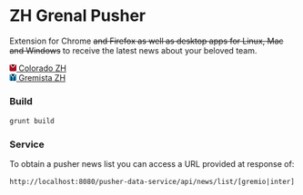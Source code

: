 # ZH Grenal Pusher

Extension for Chrome ~~and Firefox as well as desktop apps for Linux, Mac and Windows~~ to receive the latest news about your beloved team.

[<img src="app/images/inter/32x32.png" alt="" width="12" height="12"> Colorado ZH](https://chrome.google.com/webstore/detail/colorado-zh/gghhcgmlagdlnjmhefdbnggmbkceljea)
<br>
[<img src="app/images/gremio/32x32.png" alt="" width="12" height="12"> Gremista ZH](https://chrome.google.com/webstore/detail/gremista-zh/coohoedggicbccndfghdgfmhioijnahd)

### Build

```bash
grunt build
```

### Service

To obtain a pusher news list you can access a URL provided at response of:

```
http://localhost:8080/pusher-data-service/api/news/list/[gremio|inter]
```
